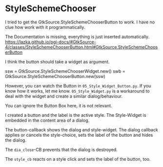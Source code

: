 # StyleSchemeChooser

I tried to get the GtkSource.StyleSchemeChooserButton to work.
I have no clue how work with it programmatically.

The Documentation is missing, everything is just inserted automatically.
https://lazka.github.io/pgi-docs/#GtkSource-4/classes/StyleSchemeChooserButton.html#GtkSource.StyleSchemeChooserButton

I think the button should take a widget as argument.

ssw = GtkSource.StyleSchemeChooserWidget.new()
swb = GtkSource.StyleSchemeChooserButton.new(ssw)

However, you can watch the Button in `05_Style_Widget_Button.py`.
If you know how it works, let me know. `05_Style_Widget.py` is a workaround to deal with the widget and create a similar dialog/behaviour.

You can ignore the Button Box here, it is not relevant.

I created a button and the label is the active style.
The Style-Widget is embedded in the content area of a dialog.

The button-callback shows the dialog and style-widget.
The dialog callback applies or cancels the style-choice, sets the label of the button and hides the dialog.

The `dia_close`-CB prevents that the dialog is destroyed.

The `style_cb` reacts on a style click and sets the label of the button, too.

